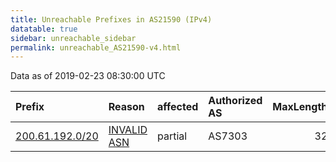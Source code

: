 ```yaml
---
title: Unreachable Prefixes in AS21590 (IPv4)
datatable: true
sidebar: unreachable_sidebar
permalink: unreachable_AS21590-v4.html
---
```


Data as of 2019-02-23 08:30:00 UTC


<div class="datatable-begin"></div>

| Prefix                                                   | Reason                                                                                                 | affected   | Authorized AS   |   MaxLength | Anchor                                         |   unreachable /24s |
|:---------------------------------------------------------|:-------------------------------------------------------------------------------------------------------|:-----------|:----------------|------------:|:-----------------------------------------------|-------------------:|
| [200.61.192.0/20](https://stat.ripe.net/200.61.192.0/20) | [INVALID ASN](https://rpki-validator.ripe.net/announcement-preview?asn=AS21590&prefix=200.61.192.0/20) | partial    | AS7303          |          32 | [LACNIC](unreachable_LACNIC_RPKI_Root-v4.html) |                 16 |

<div class="datatable-end"></div>